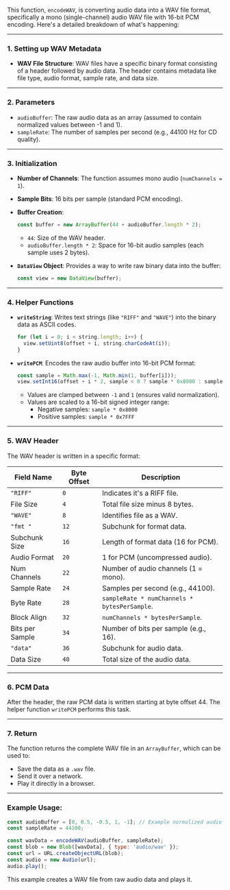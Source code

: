 This function, `encodeWAV`, is converting audio data into a WAV file format, specifically a mono (single-channel) audio WAV file with 16-bit PCM encoding. Here's a detailed breakdown of what's happening:

---

### 1. **Setting up WAV Metadata**

- **WAV File Structure**: WAV files have a specific binary format consisting of a header followed by audio data. The header contains metadata like file type, audio format, sample rate, and data size.

---

### 2. **Parameters**

- `audioBuffer`: The raw audio data as an array (assumed to contain normalized values between -1 and 1).
- `sampleRate`: The number of samples per second (e.g., 44100 Hz for CD quality).

---

### 3. **Initialization**

- **Number of Channels**: The function assumes mono audio (`numChannels = 1`).
- **Sample Bits**: 16 bits per sample (standard PCM encoding).
- **Buffer Creation**:

  ```javascript
  const buffer = new ArrayBuffer(44 + audioBuffer.length * 2);
  ```

  - `44`: Size of the WAV header.
  - `audioBuffer.length * 2`: Space for 16-bit audio samples (each sample uses 2 bytes).

- **`DataView` Object**: Provides a way to write raw binary data into the buffer:
  ```javascript
  const view = new DataView(buffer);
  ```

---

### 4. **Helper Functions**

- **`writeString`**:
  Writes text strings (like `"RIFF"` and `"WAVE"`) into the binary data as ASCII codes.

  ```javascript
  for (let i = 0; i < string.length; i++) {
    view.setUint8(offset + i, string.charCodeAt(i));
  }
  ```

- **`writePCM`**:
  Encodes the raw audio buffer into 16-bit PCM format:
  ```javascript
  const sample = Math.max(-1, Math.min(1, buffer[i]));
  view.setInt16(offset + i * 2, sample < 0 ? sample * 0x8000 : sample * 0x7fff, true);
  ```
  - Values are clamped between `-1` and `1` (ensures valid normalization).
  - Values are scaled to a 16-bit signed integer range:
    - Negative samples: `sample * 0x8000`
    - Positive samples: `sample * 0x7FFF`

---

### 5. **WAV Header**

The WAV header is written in a specific format:

| Field Name      | Byte Offset | Description                                  |
| --------------- | ----------- | -------------------------------------------- |
| `"RIFF"`        | `0`         | Indicates it's a RIFF file.                  |
| File Size       | `4`         | Total file size minus 8 bytes.               |
| `"WAVE"`        | `8`         | Identifies file as a WAV.                    |
| `"fmt "`        | `12`        | Subchunk for format data.                    |
| Subchunk Size   | `16`        | Length of format data (16 for PCM).          |
| Audio Format    | `20`        | 1 for PCM (uncompressed audio).              |
| Num Channels    | `22`        | Number of audio channels (1 = mono).         |
| Sample Rate     | `24`        | Samples per second (e.g., 44100).            |
| Byte Rate       | `28`        | `sampleRate * numChannels * bytesPerSample`. |
| Block Align     | `32`        | `numChannels * bytesPerSample`.              |
| Bits per Sample | `34`        | Number of bits per sample (e.g., 16).        |
| `"data"`        | `36`        | Subchunk for audio data.                     |
| Data Size       | `40`        | Total size of the audio data.                |

---

### 6. **PCM Data**

After the header, the raw PCM data is written starting at byte offset 44. The helper function `writePCM` performs this task.

---

### 7. **Return**

The function returns the complete WAV file in an `ArrayBuffer`, which can be used to:

- Save the data as a `.wav` file.
- Send it over a network.
- Play it directly in a browser.

---

### Example Usage:

```javascript
const audioBuffer = [0, 0.5, -0.5, 1, -1]; // Example normalized audio data
const sampleRate = 44100;

const wavData = encodeWAV(audioBuffer, sampleRate);
const blob = new Blob([wavData], { type: 'audio/wav' });
const url = URL.createObjectURL(blob);
const audio = new Audio(url);
audio.play();
```

This example creates a WAV file from raw audio data and plays it.
